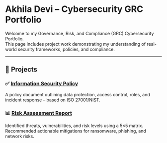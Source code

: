 # Akhila Devi – Cybersecurity GRC Portfolio

Welcome to my Governance, Risk, and Compliance (GRC) Cybersecurity Portfolio.  
This page includes project work demonstrating my understanding of real-world security frameworks, policies, and compliance.

---

## 📄 Projects

### ✅ [Information Security Policy](./InfoSecurity-Policy/InfoSecurityPolicy.pdf)  
A policy document outlining data protection, access control, roles, and incident response – based on ISO 27001/NIST.

### 📊 [Risk Assessment Report](./Risk-Assessment/RiskAssessmentReport.pdf)  
Identified threats, vulnerabilities, and risk levels using a 5×5 matrix. Recommended actionable mitigations for ransomware, phishing, and network risks.

